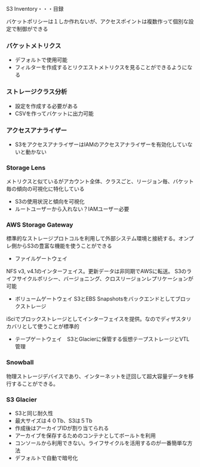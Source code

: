 S3 Inventory・・・目録

バケットポリシーは１しか作れないが、アクセスポイントは複数作って個別な設定で制御ができる

### バケットメトリクス

- デフォルトで使用可能
- フィルターを作成するとリクエストメトリクスを見ることができるようになる

### ストレージクラス分析

- 設定を作成する必要がある
- CSVを作ってバケットに出力可能

### アクセスアナライザー

- S3をアクセスアナライザーはIAMのアクセスアナライザーを有効化していないと動かない

### Storage Lens

メトリクスと似ているがアカウント全体、クラスごと、リージョン毎、バケット毎の傾向の可視化に特化している

- S3の使用状況と傾向を可視化
- ルートユーザーから入れない？IAMユーザー必要

### AWS Storage Gateway

標準的なストレージプロトコルを利用して外部システム環境と接続する。オンプレ側からS3の豊富な機能を使うことができる

- ファイルゲートウェイ

NFS v3, v4.1のインターフェイス。更新データは非同期でAWSに転送。
S3のライフサイクルポリシー、バージョニング、クロスリージョンレプリケーションが可能

- ボリュームゲートウェイ S3とEBS Snapshotsをバックエンドとしてブロックストレージ

iSciでブロックストレージとしてインターフェイスを提供。なのでディザスタリカバリとして使うことが標準的

- テープゲートウェイ　S3とGlacierに保管する仮想テープストレージとVTL管理

### Snowball

物理ストレージデバイスであり、インターネットを迂回して超大容量データを移行することができる。

### S3 Glacier

- S3と同じ耐久性
- 最大サイズは４０Tb、S3は５Tb
- 作成後はアーカイブIDが割り当てられる
- アーカイブを保存するためのコンテナとしてボールトを利用
- コンソールから利用できない。ライフサイクルを活用するのが一番簡単な方法
- デフォルトで自動で暗号化
